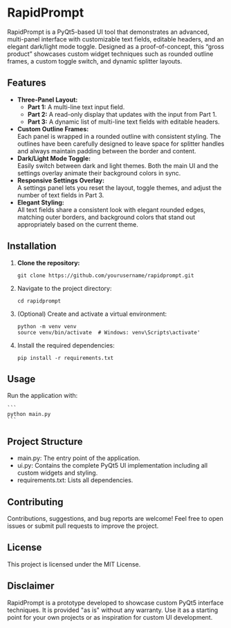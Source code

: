 # RapidPrompt

RapidPrompt is a PyQt5-based UI tool that demonstrates an advanced, multi-panel interface with customizable text fields, editable headers, and an elegant dark/light mode toggle. Designed as a proof-of-concept, this “gross product” showcases custom widget techniques such as rounded outline frames, a custom toggle switch, and dynamic splitter layouts.

## Features

- **Three-Panel Layout:**
  - **Part 1:** A multi-line text input field.
  - **Part 2:** A read-only display that updates with the input from Part 1.
  - **Part 3:** A dynamic list of multi-line text fields with editable headers.
- **Custom Outline Frames:**  
  Each panel is wrapped in a rounded outline with consistent styling. The outlines have been carefully designed to leave space for splitter handles and always maintain padding between the border and content.
- **Dark/Light Mode Toggle:**  
  Easily switch between dark and light themes. Both the main UI and the settings overlay animate their background colors in sync.
- **Responsive Settings Overlay:**  
  A settings panel lets you reset the layout, toggle themes, and adjust the number of text fields in Part 3.
- **Elegant Styling:**  
  All text fields share a consistent look with elegant rounded edges, matching outer borders, and background colors that stand out appropriately based on the current theme.

## Installation

1. **Clone the repository:**

   ```
   git clone https://github.com/yourusername/rapidprompt.git
   ```

2. Navigate to the project directory:

    ```
    cd rapidprompt
    ```

3. (Optional) Create and activate a virtual environment:

    ```
    python -m venv venv
    source venv/bin/activate  # Windows: venv\Scripts\activate'
    ```

4. Install the required dependencies:

    ```
    pip install -r requirements.txt
    ```


## Usage

Run the application with:

    ```
    python main.py
    ```



## Project Structure

 - main.py:
    The entry point of the application.
 - ui.py:
    Contains the complete PyQt5 UI implementation including all custom widgets and styling.
 - requirements.txt:
    Lists all dependencies.

## Contributing

Contributions, suggestions, and bug reports are welcome! Feel free to open issues or submit pull requests to improve the project.

## License

This project is licensed under the MIT License.

## Disclaimer

RapidPrompt is a prototype developed to showcase custom PyQt5 interface techniques. It is provided "as is" without any warranty. Use it as a starting point for your own projects or as inspiration for custom UI development.